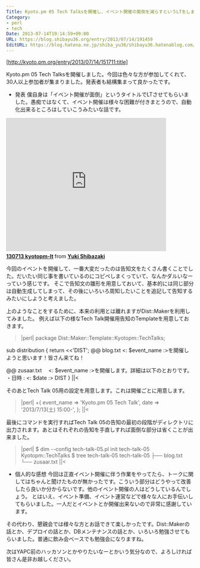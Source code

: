 ```yaml
---
Title: Kyoto.pm 05 Tech Talksを開催し、イベント開催の面倒を減らすというLTをしました
Category:
- perl
- tech
Date: 2013-07-14T19:14:59+09:00
URL: https://blog.shibayu36.org/entry/2013/07/14/191459
EditURL: https://blog.hatena.ne.jp/shiba_yu36/shibayu36.hatenablog.com/atom/entry/11696248318755694371
---
```


[http://kyoto.pm.org/entry/2013/07/14/151711:title]

Kyoto.pm 05 Tech Talksを開催しました。今回は色々な方が参加してくれて、30人以上参加者が集まりました。発表者も結構集まって良かったです。

* 発表
僕自身は「イベント開催が面倒」というタイトルでLTさせてもらいました。愚痴ではなくて、イベント開催は様々な困難が付きまとうので、自動化出来るところはしていこうみたいな話です。

<iframe src="http://www.slideshare.net/slideshow/embed_code/24213636" width="427" height="356" frameborder="0" marginwidth="0" marginheight="0" scrolling="no" style="border:1px solid #CCC;border-width:1px 1px 0;margin-bottom:5px" allowfullscreen webkitallowfullscreen mozallowfullscreen> </iframe> <div style="margin-bottom:5px"> <strong> <a href="http://www.slideshare.net/shibayu36/130713-kyotopmlt" title="130713 kyotopm-lt" target="_blank">130713 kyotopm-lt</a> </strong> from <strong><a href="http://www.slideshare.net/shibayu36" target="_blank">Yuki Shibazaki</a></strong> </div>


今回のイベントを開催して、一番大変だったのは告知文をたくさん書くことでした。だいたい同じ事を書いているのにコピペしまくっていて、なんかダルいなーっていう感じです。
そこで告知文の雛形を用意しておいて、基本的には同じ部分は自動生成してしまって、その後にいろいろ周知したいことを追記して告知するみたいにしようと考えました。


上のようなことをするために、本来の利用とは離れますがDist::Makerを利用してみました。
例えば以下の様なTech Talk開催用告知のTemplateを用意しておきます。
>|perl|
package Dist::Maker::Template::Kyotopm::TechTalks;

sub distribution {
    return <<'DIST';
@@ blog.txt
<: $event_name :>を開催しようと思います！皆さん来てね！

@@ zusaar.txt
　<: $event_name :>を開催します。詳細は以下のとおりです。
・日時 : <: $date :>
DIST
}
||<

そのあとTech Talk 05用の設定を用意します。これは開催ごとに用意します。
>|perl|
+{
    event_name => 'Kyoto.pm 05 Tech Talk',
    date       => '2013/7/13(土) 15:00-',
};
||<

最後にコマンドを実行すればTech Talk 05の告知の最初の段階がディレクトリに出力されます。あとはそれぞれの告知を手直しすれば面倒な部分は省くことが出来ました。
>|perl|
$ dim --config tech-talk-05.pl init tech-talk-05 Kyotopm::TechTalks
$ tree tech-talk-05
tech-talk-05
├── blog.txt
└── zusaar.txt
||<

* 個人的な感想
今回は正直イベント開催に伴う作業をやってたら、トークに関してはちゃんと聞けたものが無かったです。こういう部分はどうやって改善したら良いか分からないです。他のイベント開催の人はどうしているんでしょう。
とはいえ、イベント準備、イベント運営などで様々な人にお手伝いしてもらいました。一人だとイベントとか開催出来ないので非常に感謝しています。

その代わり、懇親会では様々な方とお話できて楽しかったです。Dist::Makerの話とか、デプロイの話とか、DBメンテナンスの話とか、いろいろ勉強させてもらいました。普通に飲み会ベースでも勉強会になりますね。

次はYAPC前のハッカソンとかやりたいなーとかいう気分なので、よろしければ皆さん是非お越しください。
